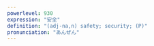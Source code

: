 ```yaml
---
powerlevel: 930
expression: "安全"
definition: "(adj-na,n) safety; security; (P)"
pronunciation: "あんぜん"
---
```

